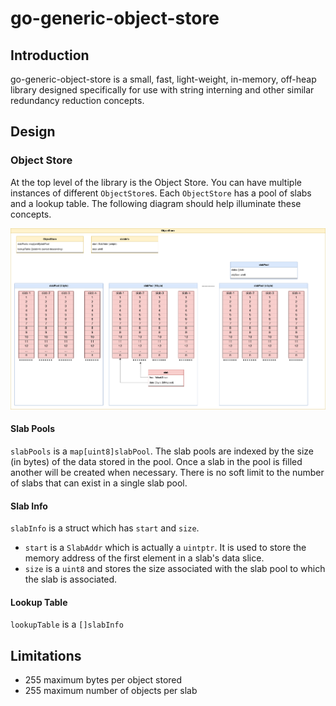 # go-generic-object-store

## Introduction

go-generic-object-store is a small, fast, light-weight, in-memory, off-heap library designed specifically for use with string interning and other similar redundancy reduction concepts.

## Design

### Object Store
At the top level of the library is the Object Store. You can have multiple instances of different `ObjectStore`s. Each `ObjectStore` has a pool of slabs and a lookup table. The following diagram should help illuminate these concepts.

![object store diagram](object_store.png)

#### Slab Pools

`slabPools` is a `map[uint8]slabPool`. The slab pools are indexed by the size (in bytes) of the data stored in the pool. Once a slab in the pool is filled another will be created when necessary. There is no soft limit to the number of slabs that can exist in a single slab pool.

#### Slab Info
`slabInfo` is a struct which has `start` and `size`.
* `start` is a `SlabAddr` which is actually a `uintptr`. It is used to store the memory address  of the first element in a slab's data slice.
* `size` is a `uint8` and stores the size associated with the slab pool to which the slab is associated.

#### Lookup Table
`lookupTable` is a `[]slabInfo`

## Limitations

* 255 maximum bytes per object stored
* 255 maximum number of objects per slab
